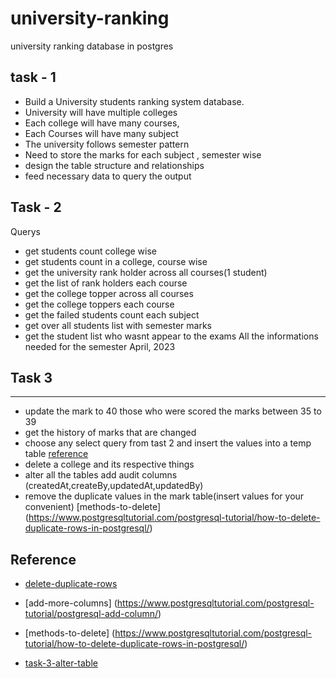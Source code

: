 # university-ranking

university ranking database in postgres

## task - 1

- Build a University students ranking system database.
- University will have multiple colleges
- Each college will have many courses,
- Each Courses will have many subject
- The university follows semester pattern
- Need to store the marks for each subject , semester wise
- design the table structure and relationships
- feed necessary data to query the output

## Task - 2

Querys

- get students count college wise
- get students count in a college, course wise
- get the university rank holder across all courses(1 student)
- get the list of rank holders each course
- get the college topper across all courses
- get the college toppers each course
- get the failed students count each subject
- get over all students list with semester marks
- get the student list who wasnt appear to the exams All the informations needed for the semester April, 2023

## Task 3

---

- update the mark to 40 those who were scored the marks between 35 to 39
- get the history of marks that are changed
- choose any select query from tast 2 and insert the values into a temp table [reference](https://www.postgresqltutorial.com/postgresql-tutorial/postgresql-select-into/)
- delete a college and its respective things
- alter all the tables add audit columns (createdAt,createBy,updatedAt,updatedBy)
- remove the duplicate values in the mark table(insert values for your convenient)
  [methods-to-delete] (https://www.postgresqltutorial.com/postgresql-tutorial/how-to-delete-duplicate-rows-in-postgresql/)

## Reference

- [delete-duplicate-rows](https://www.simplilearn.com/tutorials/sql-tutorial/delete-duplicate-rows-in-sql)

- [add-more-columns] (https://www.postgresqltutorial.com/postgresql-tutorial/postgresql-add-column/)
- [methods-to-delete] (https://www.postgresqltutorial.com/postgresql-tutorial/how-to-delete-duplicate-rows-in-postgresql/)
- [task-3-alter-table](https://www.postgresql.org/docs/current/sql-altertable.html)
